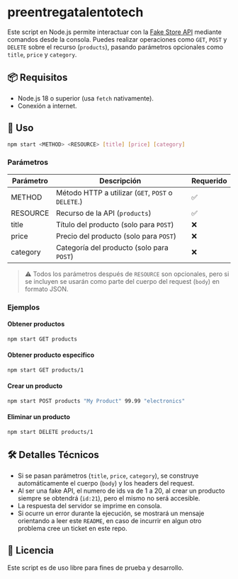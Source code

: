 # preentregatalentotech

Este script en Node.js permite interactuar con la [Fake Store API](https://fakestoreapi.com/) mediante comandos desde la consola. Puedes realizar operaciones como `GET`, `POST` y `DELETE` sobre el recurso (`products`), pasando parámetros opcionales como `title`, `price` y `category`.

## 📦 Requisitos

- Node.js 18 o superior (usa `fetch` nativamente).
- Conexión a internet.

## 🚀 Uso

```bash
npm start <METHOD> <RESOURCE> [title] [price] [category]
```

### Parámetros

| Parámetro  | Descripción                                                              | Requerido |
|------------|---------------------------------------------------------------------------|-----------|
| METHOD     | Método HTTP a utilizar (`GET`, `POST` o `DELETE`.)                        | ✅        |
| RESOURCE   | Recurso de la API (`products`)                                            | ✅        |
| title      | Título del producto (solo para `POST`)                                    | ❌        |
| price      | Precio del producto (solo para `POST`)                                    | ❌        |
| category   | Categoría del producto (solo para `POST`)                                 | ❌        |

> ⚠️ Todos los parámetros después de `RESOURCE` son opcionales, pero si se incluyen se usarán como parte del cuerpo del request (`body`) en formato JSON.

### Ejemplos

#### Obtener productos
```bash
npm start GET products
```

#### Obtener producto especifico
```bash
npm start GET products/1
```

#### Crear un producto
```bash
npm start POST products "My Product" 99.99 "electronics"
```

#### Eliminar un producto
```bash
npm start DELETE products/1
```

## 🛠 Detalles Técnicos

- Si se pasan parámetros (`title`, `price`, `category`), se construye automáticamente el cuerpo (`body`) y los headers del request.
- Al ser una fake API, el numero de ids va de 1 a 20, al crear un producto siempre se obtendrá (`id:21`), pero el mismo no será accesible.
- La respuesta del servidor se imprime en consola.
- Si ocurre un error durante la ejecución, se mostrará un mensaje orientando a leer este `README`, en caso de incurrir en algun otro problema cree un ticket en este repo.

## 📄 Licencia

Este script es de uso libre para fines de prueba y desarrollo.
